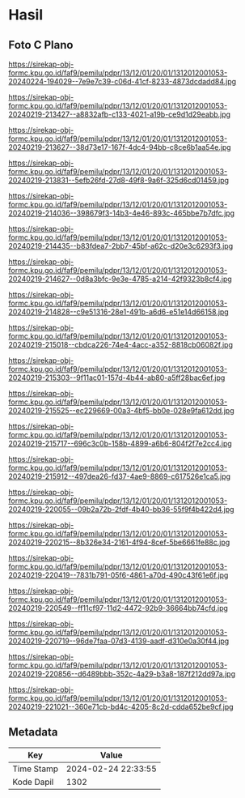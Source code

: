 # Hasil

## Foto C Plano

https://sirekap-obj-formc.kpu.go.id/faf9/pemilu/pdpr/13/12/01/20/01/1312012001053-20240224-194029--7e9e7c39-c06d-41cf-8233-4873dcdadd84.jpg

https://sirekap-obj-formc.kpu.go.id/faf9/pemilu/pdpr/13/12/01/20/01/1312012001053-20240219-213427--a8832afb-c133-4021-a19b-ce9d1d29eabb.jpg

https://sirekap-obj-formc.kpu.go.id/faf9/pemilu/pdpr/13/12/01/20/01/1312012001053-20240219-213627--38d73e17-167f-4dc4-94bb-c8ce6b1aa54e.jpg

https://sirekap-obj-formc.kpu.go.id/faf9/pemilu/pdpr/13/12/01/20/01/1312012001053-20240219-213831--5efb26fd-27d8-49f8-9a6f-325d6cd01459.jpg

https://sirekap-obj-formc.kpu.go.id/faf9/pemilu/pdpr/13/12/01/20/01/1312012001053-20240219-214036--398679f3-14b3-4e46-893c-465bbe7b7dfc.jpg

https://sirekap-obj-formc.kpu.go.id/faf9/pemilu/pdpr/13/12/01/20/01/1312012001053-20240219-214435--b83fdea7-2bb7-45bf-a62c-d20e3c6293f3.jpg

https://sirekap-obj-formc.kpu.go.id/faf9/pemilu/pdpr/13/12/01/20/01/1312012001053-20240219-214627--0d8a3bfc-9e3e-4785-a214-42f9323b8cf4.jpg

https://sirekap-obj-formc.kpu.go.id/faf9/pemilu/pdpr/13/12/01/20/01/1312012001053-20240219-214828--c9e51316-28e1-491b-a6d6-e51e14d66158.jpg

https://sirekap-obj-formc.kpu.go.id/faf9/pemilu/pdpr/13/12/01/20/01/1312012001053-20240219-215018--cbdca226-74e4-4acc-a352-8818cb06082f.jpg

https://sirekap-obj-formc.kpu.go.id/faf9/pemilu/pdpr/13/12/01/20/01/1312012001053-20240219-215303--9f11ac01-157d-4b44-ab80-a5ff28bac6ef.jpg

https://sirekap-obj-formc.kpu.go.id/faf9/pemilu/pdpr/13/12/01/20/01/1312012001053-20240219-215525--ec229669-00a3-4bf5-bb0e-028e9fa612dd.jpg

https://sirekap-obj-formc.kpu.go.id/faf9/pemilu/pdpr/13/12/01/20/01/1312012001053-20240219-215717--696c3c0b-158b-4899-a6b6-804f2f7e2cc4.jpg

https://sirekap-obj-formc.kpu.go.id/faf9/pemilu/pdpr/13/12/01/20/01/1312012001053-20240219-215912--497dea26-fd37-4ae9-8869-c617526e1ca5.jpg

https://sirekap-obj-formc.kpu.go.id/faf9/pemilu/pdpr/13/12/01/20/01/1312012001053-20240219-220055--09b2a72b-2fdf-4b40-bb36-55f9f4b422d4.jpg

https://sirekap-obj-formc.kpu.go.id/faf9/pemilu/pdpr/13/12/01/20/01/1312012001053-20240219-220215--8b326e34-2161-4f94-8cef-5be6661fe88c.jpg

https://sirekap-obj-formc.kpu.go.id/faf9/pemilu/pdpr/13/12/01/20/01/1312012001053-20240219-220419--7831b791-05f6-4861-a70d-490c43f61e6f.jpg

https://sirekap-obj-formc.kpu.go.id/faf9/pemilu/pdpr/13/12/01/20/01/1312012001053-20240219-220549--ff11cf97-11d2-4472-92b9-36664bb74cfd.jpg

https://sirekap-obj-formc.kpu.go.id/faf9/pemilu/pdpr/13/12/01/20/01/1312012001053-20240219-220719--96de7faa-07d3-4139-aadf-d310e0a30f44.jpg

https://sirekap-obj-formc.kpu.go.id/faf9/pemilu/pdpr/13/12/01/20/01/1312012001053-20240219-220856--d6489bbb-352c-4a29-b3a8-187f212dd97a.jpg

https://sirekap-obj-formc.kpu.go.id/faf9/pemilu/pdpr/13/12/01/20/01/1312012001053-20240219-221021--360e71cb-bd4c-4205-8c2d-cdda652be9cf.jpg


## Metadata

| Key        | Value               |
| ---------- | ------------------- |
| Time Stamp | 2024-02-24 22:33:55 |
| Kode Dapil | 1302                |



